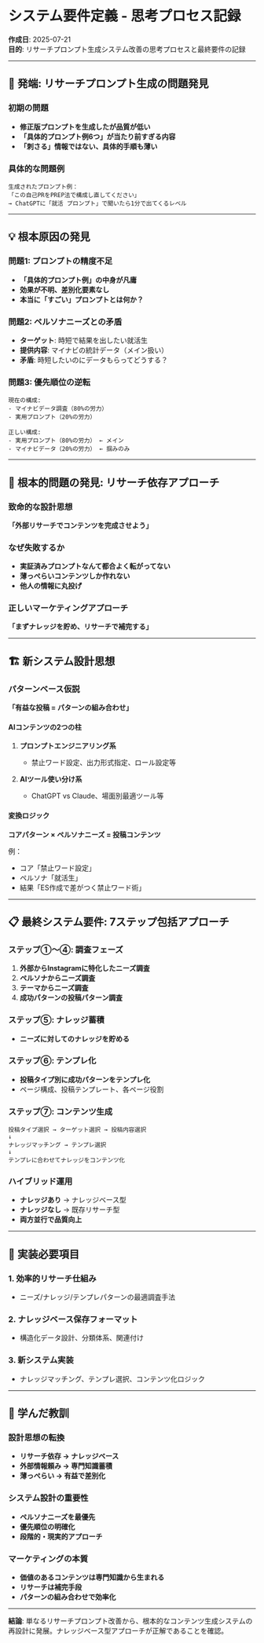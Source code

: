 # システム要件定義 - 思考プロセス記録

**作成日**: 2025-07-21  
**目的**: リサーチプロンプト生成システム改善の思考プロセスと最終要件の記録

---

## 🚨 発端: リサーチプロンプト生成の問題発見

### 初期の問題
- **修正版プロンプトを生成したが品質が低い**
- **「具体的プロンプト例6つ」が当たり前すぎる内容**
- **「刺さる」情報ではない、具体的手順も薄い**

### 具体的な問題例
```
生成されたプロンプト例：
「この自己PRをPREP法で構成し直してください」
→ ChatGPTに「就活 プロンプト」で聞いたら1分で出てくるレベル
```

---

## 💡 根本原因の発見

### 問題1: プロンプトの精度不足
- **「具体的プロンプト例」の中身が凡庸**
- **効果が不明、差別化要素なし**
- **本当に「すごい」プロンプトとは何か？**

### 問題2: ペルソナニーズとの矛盾
- **ターゲット**: 時短で結果を出したい就活生
- **提供内容**: マイナビの統計データ（メイン扱い）
- **矛盾**: 時短したいのにデータもらってどうする？

### 問題3: 優先順位の逆転
```
現在の構成:
- マイナビデータ調査（80%の労力）
- 実用プロンプト（20%の労力）

正しい構成:
- 実用プロンプト（80%の労力） ← メイン
- マイナビデータ（20%の労力） ← 掴みのみ
```

---

## 🎯 根本的問題の発見: リサーチ依存アプローチ

### 致命的な設計思想
**「外部リサーチでコンテンツを完成させよう」**

### なぜ失敗するか
- **実証済みプロンプトなんて都合よく転がってない**
- **薄っぺらいコンテンツしか作れない**
- **他人の情報に丸投げ**

### 正しいマーケティングアプローチ
**「まずナレッジを貯め、リサーチで補完する」**

---

## 🏗️ 新システム設計思想

### パターンベース仮説
**「有益な投稿 = パターンの組み合わせ」**

#### AIコンテンツの2つの柱
1. **プロンプトエンジニアリング系**
   - 禁止ワード設定、出力形式指定、ロール設定等

2. **AIツール使い分け系**  
   - ChatGPT vs Claude、場面別最適ツール等

#### 変換ロジック
**コアパターン × ペルソナニーズ = 投稿コンテンツ**

例：
- コア「禁止ワード設定」
- ペルソナ「就活生」
- 結果「ES作成で差がつく禁止ワード術」

---

## 📋 最終システム要件: 7ステップ包括アプローチ

### ステップ①〜④: 調査フェーズ
1. **外部からInstagramに特化したニーズ調査**
2. **ペルソナからニーズ調査**
3. **テーマからニーズ調査**  
4. **成功パターンの投稿パターン調査**

### ステップ⑤: ナレッジ蓄積
- **ニーズに対してのナレッジを貯める**

### ステップ⑥: テンプレ化
- **投稿タイプ別に成功パターンをテンプレ化**
- ページ構成、投稿テンプレート、各ページ役割

### ステップ⑦: コンテンツ生成
```
投稿タイプ選択 → ターゲット選択 → 投稿内容選択
↓
ナレッジマッチング → テンプレ選択  
↓
テンプレに合わせてナレッジをコンテンツ化
```

### ハイブリッド運用
- **ナレッジあり** → ナレッジベース型
- **ナレッジなし** → 既存リサーチ型
- **両方並行で品質向上**

---

## 🚀 実装必要項目

### 1. 効率的リサーチ仕組み
- ニーズ/ナレッジ/テンプレパターンの最適調査手法

### 2. ナレッジベース保存フォーマット  
- 構造化データ設計、分類体系、関連付け

### 3. 新システム実装
- ナレッジマッチング、テンプレ選択、コンテンツ化ロジック

---

## 🧠 学んだ教訓

### 設計思想の転換
- **リサーチ依存 → ナレッジベース**
- **外部情報頼み → 専門知識蓄積**
- **薄っぺらい → 有益で差別化**

### システム設計の重要性
- **ペルソナニーズを最優先**
- **優先順位の明確化**
- **段階的・現実的アプローチ**

### マーケティングの本質
- **価値のあるコンテンツは専門知識から生まれる**
- **リサーチは補完手段**
- **パターンの組み合わせで効率化**

---

**結論**: 単なるリサーチプロンプト改善から、根本的なコンテンツ生成システムの再設計に発展。ナレッジベース型アプローチが正解であることを確認。